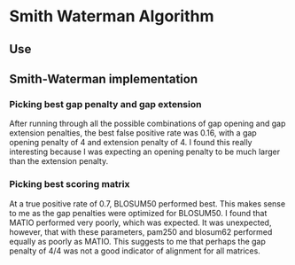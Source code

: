 # Smith Waterman Algorithm

## Use


## Smith-Waterman implementation

### Picking best gap penalty and gap extension
After running through all the possible combinations of gap opening and gap extension penalties, the best false positive rate was 0.16, with a gap opening penalty of 4 and extension penalty of 4. I found this really interesting because I was expecting an opening penalty to be much larger than the extension penalty.

### Picking best scoring matrix 
At a true positive rate of 0.7, BLOSUM50 performed best. This makes sense to me as the gap penalties were optimized for BLOSUM50. I found that MATIO performed very poorly, which was expected. It was unexpected, however, that with these parameters, pam250 and blosum62 performed equally as poorly as MATIO. This suggests to me that perhaps the gap penalty of 4/4 was not a good indicator of alignment for all matrices.
